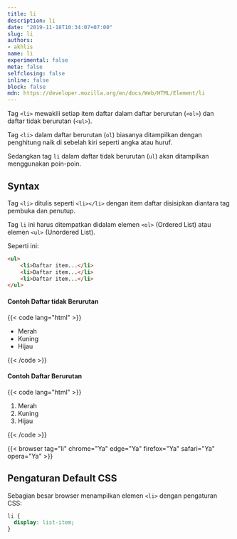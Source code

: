 ```yaml
---
title: li
description: li
date: "2019-11-18T10:34:07+07:00"
slug: li
authors:
- akhlis
name: li
experimental: false
meta: false
selfclosing: false
inline: false
block: false
mdn: https://developer.mozilla.org/en/docs/Web/HTML/Element/li
---
```


Tag `<li>` mewakili setiap item daftar dalam daftar berurutan (`<ol>`) dan daftar tidak berurutan (`<ul>`).

Tag `<li>` dalam daftar berurutan (`ol`) biasanya ditampilkan dengan penghitung naik di sebelah kiri seperti angka atau huruf.

Sedangkan tag `li` dalam daftar tidak berurutan (`ul`) akan ditampilkan menggunakan poin-poin.

## Syntax

Tag `<li>` ditulis seperti `<li></li>` dengan item daftar disisipkan diantara tag pembuka dan penutup.

Tag `li` ini harus ditempatkan didalam elemen `<ol>` (Ordered List) atau elemen `<ul>` (Unordered List).

Seperti ini:

```html
<ul>
	<li>Daftar item...</li>
	<li>Daftar item...</li>
	<li>Daftar item...</li>
</ul>
```

#### Contoh Daftar tidak Berurutan

{{< code lang="html" >}}
<ul>
  <li>Merah</li>
  <li>Kuning</li>
  <li>Hijau</li>
</ul>
{{< /code >}}


#### Contoh Daftar Berurutan

{{< code lang="html" >}}
<ol>
  <li>Merah</li>
  <li>Kuning</li>
  <li>Hijau</li>
</ol>
{{< /code >}}


{{< browser tag="li" chrome="Ya" edge="Ya" firefox="Ya" safari="Ya" opera="Ya" >}}

## Pengaturan Default CSS

Sebagian besar browser menampilkan elemen `<li>` dengan pengaturan CSS:

```css
li {
  display: list-item;
}
```